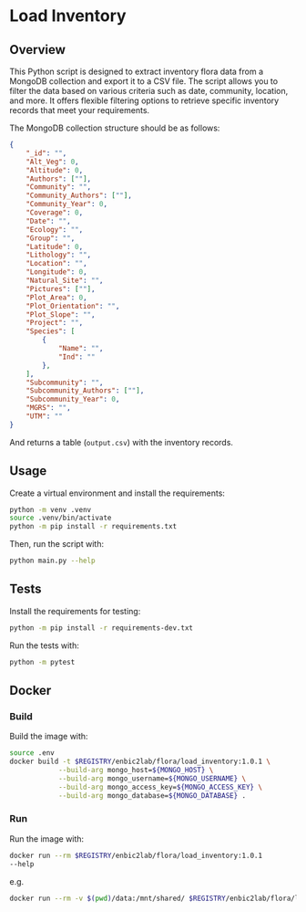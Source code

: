 # Load Inventory

## Overview

This Python script is designed to extract inventory flora data from a MongoDB collection and export it to a CSV file. The script allows you to filter the data based on various criteria such as date, community, location, and more. It offers flexible filtering options to retrieve specific inventory records that meet your requirements.

The MongoDB collection structure should be as follows:

```json
{
    "_id": "", 
    "Alt_Veg": 0, 
    "Altitude": 0, 
    "Authors": [""], 
    "Community": "", 
    "Community_Authors": [""], 
    "Community_Year": 0, 
    "Coverage": 0, 
    "Date": "", 
    "Ecology": "", 
    "Group": "", 
    "Latitude": 0, 
    "Lithology": "",
    "Location": "",
    "Longitude": 0,
    "Natural_Site": "",
    "Pictures": [""],
    "Plot_Area": 0,
    "Plot_Orientation": "",
    "Plot_Slope": "",
    "Project": "",
    "Species": [
        {
            "Name": "",
            "Ind": ""
        },
    ],
    "Subcommunity": "",
    "Subcommunity_Authors": [""],
    "Subcommunity_Year": 0,
    "MGRS": "",
    "UTM": ""
}
```

And returns a table (`output.csv`) with the inventory records.

## Usage

Create a virtual environment and install the requirements:

```sh
python -m venv .venv
source .venv/bin/activate
python -m pip install -r requirements.txt
```

Then, run the script with:

```sh
python main.py --help
```

## Tests

Install the requirements for testing:

```sh
python -m pip install -r requirements-dev.txt
```

Run the tests with:

```sh
python -m pytest
```

## Docker

### Build

Build the image with:

```sh
source .env
docker build -t $REGISTRY/enbic2lab/flora/load_inventory:1.0.1 \
            --build-arg mongo_host=${MONGO_HOST} \
            --build-arg mongo_username=${MONGO_USERNAME} \
            --build-arg mongo_access_key=${MONGO_ACCESS_KEY} \
            --build-arg mongo_database=${MONGO_DATABASE} .
```

### Run

Run the image with:

```sh
docker run --rm $REGISTRY/enbic2lab/flora/load_inventory:1.0.1
--help
```

e.g.

```sh
docker run --rm -v $(pwd)/data:/mnt/shared/ $REGISTRY/enbic2lab/flora/load_inventory:1.0.1 --natural-site "Cabo de Gata" --location "Salinas de Cabo de Gata, Almería"
```